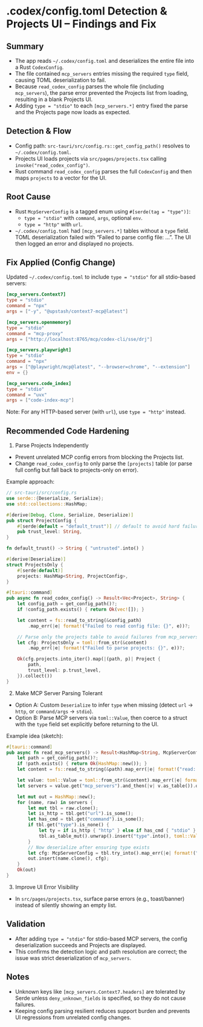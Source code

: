 # .codex/config.toml Detection & Projects UI – Findings and Fix

## Summary
- The app reads `~/.codex/config.toml` and deserializes the entire file into a Rust `CodexConfig`.
- The file contained `mcp_servers` entries missing the required `type` field, causing TOML deserialization to fail.
- Because `read_codex_config` parses the whole file (including `mcp_servers`), the parse error prevented the Projects list from loading, resulting in a blank Projects UI.
- Adding `type = "stdio"` to each `[mcp_servers.*]` entry fixed the parse and the Projects page now loads as expected.

## Detection & Flow
- Config path: `src-tauri/src/config.rs::get_config_path()` resolves to `~/.codex/config.toml`.
- Projects UI loads projects via `src/pages/projects.tsx` calling `invoke("read_codex_config")`.
- Rust command `read_codex_config` parses the full `CodexConfig` and then maps `projects` to a vector for the UI.

## Root Cause
- Rust `McpServerConfig` is a tagged enum using `#[serde(tag = "type")]`:
  - `type = "stdio"` with `command`, `args`, optional `env`.
  - `type = "http"` with `url`.
- `~/.codex/config.toml` had `[mcp_servers.*]` tables without a `type` field. TOML deserialization failed with “Failed to parse config file: …”. The UI then logged an error and displayed no projects.

## Fix Applied (Config Change)
Updated `~/.codex/config.toml` to include `type = "stdio"` for all stdio-based servers:

```toml
[mcp_servers.Context7]
type = "stdio"
command = "npx"
args = ["-y", "@upstash/context7-mcp@latest"]

[mcp_servers.openmemory]
type = "stdio"
command = "mcp-proxy"
args = ["http://localhost:8765/mcp/codex-cli/sse/drj"]

[mcp_servers.playwright]
type = "stdio"
command = "npx"
args = ["@playwright/mcp@latest", "--browser=chrome", "--extension"]
env = {}

[mcp_servers.code_index]
type = "stdio"
command = "uvx"
args = ["code-index-mcp"]
```

Note: For any HTTP-based server (with `url`), use `type = "http"` instead.

## Recommended Code Hardening

1) Parse Projects Independently
- Prevent unrelated MCP config errors from blocking the Projects list.
- Change `read_codex_config` to only parse the `[projects]` table (or parse full config but fall back to projects-only on error).

Example approach:

```rust
// src-tauri/src/config.rs
use serde::{Deserialize, Serialize};
use std::collections::HashMap;

#[derive(Debug, Clone, Serialize, Deserialize)]
pub struct ProjectConfig {
    #[serde(default = "default_trust")] // default to avoid hard failures on missing trust_level
    pub trust_level: String,
}

fn default_trust() -> String { "untrusted".into() }

#[derive(Deserialize)]
struct ProjectsOnly {
    #[serde(default)]
    projects: HashMap<String, ProjectConfig>,
}

#[tauri::command]
pub async fn read_codex_config() -> Result<Vec<Project>, String> {
    let config_path = get_config_path()?;
    if !config_path.exists() { return Ok(vec![]); }

    let content = fs::read_to_string(&config_path)
        .map_err(|e| format!("Failed to read config file: {}", e))?;

    // Parse only the projects table to avoid failures from mcp_servers
    let cfg: ProjectsOnly = toml::from_str(&content)
        .map_err(|e| format!("Failed to parse projects: {}", e))?;

    Ok(cfg.projects.into_iter().map(|(path, p)| Project {
        path,
        trust_level: p.trust_level,
    }).collect())
}
```

2) Make MCP Server Parsing Tolerant
- Option A: Custom `Deserialize` to infer `type` when missing (detect `url` → `http`, or `command/args` → `stdio`).
- Option B: Parse MCP servers via `toml::Value`, then coerce to a struct with the `type` field set explicitly before returning to the UI.

Example idea (sketch):

```rust
#[tauri::command]
pub async fn read_mcp_servers() -> Result<HashMap<String, McpServerConfig>, String> {
    let path = get_config_path()?;
    if !path.exists() { return Ok(HashMap::new()); }
    let content = fs::read_to_string(&path).map_err(|e| format!("read: {}", e))?;

    let value: toml::Value = toml::from_str(&content).map_err(|e| format!("parse: {}", e))?;
    let servers = value.get("mcp_servers").and_then(|v| v.as_table()).ok_or("no mcp_servers")?;

    let mut out = HashMap::new();
    for (name, raw) in servers {
        let mut tbl = raw.clone();
        let is_http = tbl.get("url").is_some();
        let has_cmd = tbl.get("command").is_some();
        if tbl.get("type").is_none() {
            let ty = if is_http { "http" } else if has_cmd { "stdio" } else { "stdio" };
            tbl.as_table_mut().unwrap().insert("type".into(), toml::Value::String(ty.into()));
        }
        // Now deserialize after ensuring type exists
        let cfg: McpServerConfig = tbl.try_into().map_err(|e| format!("mcp '{}': {}", name, e))?;
        out.insert(name.clone(), cfg);
    }
    Ok(out)
}
```

3) Improve UI Error Visibility
- In `src/pages/projects.tsx`, surface parse errors (e.g., toast/banner) instead of silently showing an empty list.

## Validation
- After adding `type = "stdio"` for stdio-based MCP servers, the config deserialization succeeds and Projects are displayed.
- This confirms the detection logic and path resolution are correct; the issue was strict deserialization of `mcp_servers`.

## Notes
- Unknown keys like `[mcp_servers.Context7.headers]` are tolerated by Serde unless `deny_unknown_fields` is specified, so they do not cause failures.
- Keeping config parsing resilient reduces support burden and prevents UI regressions from unrelated config changes.

